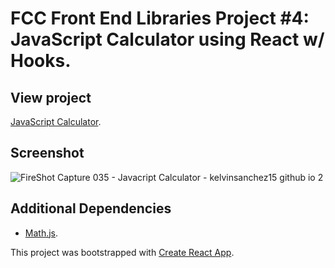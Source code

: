 # FCC Front End Libraries Project #4: JavaScript Calculator using React w/ Hooks.

## View project

[JavaScript Calculator](https://kelvinsanchez15.github.io/javascript-calculator/).

## Screenshot

![FireShot Capture 035 - Javacript Calculator - kelvinsanchez15 github io 2](https://user-images.githubusercontent.com/4708484/89128514-189f6800-d4c4-11ea-8d0e-55b04bbae367.png)

## Additional Dependencies

- [Math.js](https://mathjs.org/).

This project was bootstrapped with [Create React App](https://github.com/facebook/create-react-app).
